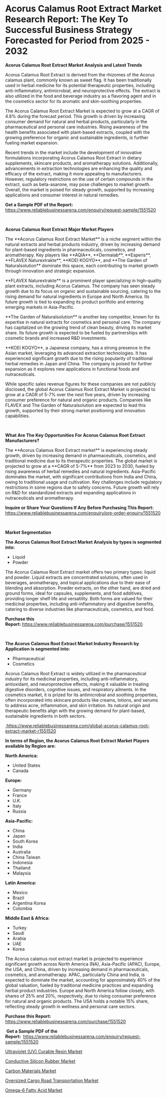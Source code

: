 <p><h1>Acorus Calamus Root Extract Market Research Report: The Key To Successful Business Strategy Forecasted for Period from 2025 - 2032</h1></p><p><strong>Acorus Calamus Root Extract Market Analysis and Latest Trends</strong></p>
<p><p>Acorus Calamus Root Extract is derived from the rhizomes of the Acorus calamus plant, commonly known as sweet flag. It has been traditionally used in herbal medicine for its potential therapeutic properties, including anti-inflammatory, antimicrobial, and neuroprotective effects. The extract is also utilized in the food and beverage industry as a flavoring agent and in the cosmetics sector for its aromatic and skin-soothing properties.</p><p>The Acorus Calamus Root Extract Market is expected to grow at a CAGR of 4.8% during the forecast period. This growth is driven by increasing consumer demand for natural and herbal products, particularly in the pharmaceutical and personal care industries. Rising awareness of the health benefits associated with plant-based extracts, coupled with the growing preference for organic and sustainable ingredients, is further fueling market expansion.</p><p>Recent trends in the market include the development of innovative formulations incorporating Acorus Calamus Root Extract in dietary supplements, skincare products, and aromatherapy solutions. Additionally, advancements in extraction technologies are enhancing the quality and efficacy of the extract, making it more appealing to manufacturers. However, regulatory restrictions on the use of certain compounds in the extract, such as beta-asarone, may pose challenges to market growth. Overall, the market is poised for steady growth, supported by increasing applications and consumer interest in natural remedies.</p></p>
<p><strong>Get a Sample PDF of the Report:&nbsp;</strong> <a href="https://www.reliablebusinessarena.com/enquiry/request-sample/1551520?utm_campaign=1902&utm_medium=2&utm_source=Github&utm_content=ia&utm_term=25012025&utm_id=acorus-calamus-root-extract">https://www.reliablebusinessarena.com/enquiry/request-sample/1551520</a></p>
<p>&nbsp;</p>
<p><strong>Acorus Calamus Root Extract Major Market Players</strong></p>
<p><p>The **Acorus Calamus Root Extract Market** is a niche segment within the natural extracts and herbal products industry, driven by increasing demand for plant-based ingredients in pharmaceuticals, cosmetics, and aromatherapy. Key players like **AQIA**, **Dermalab**, **Esperis**, **FLAVEX Naturextrakte**, **KOEI KOGYO**, and **The Garden of Naturalsolution** dominate this space, each contributing to market growth through innovation and strategic expansion.</p><p>**FLAVEX Naturextrakte** is a prominent player specializing in high-quality plant extracts, including Acorus Calamus. The company has seen steady growth due to its focus on organic and sustainable sourcing, catering to the rising demand for natural ingredients in Europe and North America. Its future growth is tied to expanding its product portfolio and entering emerging markets in Asia-Pacific.</p><p>**The Garden of Naturalsolution** is another key competitor, known for its expertise in natural extracts for cosmetics and personal care. The company has capitalized on the growing trend of clean beauty, driving its market share. Its future growth is expected to be fueled by partnerships with cosmetic brands and increased R&D investments.</p><p>**KOEI KOGYO**, a Japanese company, has a strong presence in the Asian market, leveraging its advanced extraction technologies. It has experienced significant growth due to the rising popularity of traditional herbal remedies in Japan and China. The company is poised for further expansion as it explores new applications in functional foods and nutraceuticals.</p><p>While specific sales revenue figures for these companies are not publicly disclosed, the global Acorus Calamus Root Extract Market is projected to grow at a CAGR of 5-7% over the next five years, driven by increasing consumer preference for natural and organic products. Companies like FLAVEX and The Garden of Naturalsolution are expected to lead this growth, supported by their strong market positioning and innovation capabilities.</p></p>
<p>&nbsp;</p>
<p><strong>What Are The Key Opportunities For Acorus Calamus Root Extract Manufacturers?</strong></p>
<p><p>The **Acorus Calamus Root Extract market** is experiencing steady growth, driven by increasing demand in pharmaceuticals, cosmetics, and traditional medicine due to its therapeutic properties. The global market is projected to grow at a **CAGR of 5-7%** from 2023 to 2030, fueled by rising awareness of herbal remedies and natural ingredients. Asia-Pacific dominates the market, with significant contributions from India and China, owing to traditional usage and cultivation. Key challenges include regulatory restrictions in some regions due to safety concerns. Future growth will rely on R&D for standardized extracts and expanding applications in nutraceuticals and aromatherapy.</p></p>
<p><strong>Inquire or Share Your Questions If Any Before Purchasing This Report:</strong> <a href="https://www.reliablebusinessarena.com/enquiry/pre-order-enquiry/1551520?utm_campaign=1902&utm_medium=2&utm_source=Github&utm_content=ia&utm_term=25012025&utm_id=acorus-calamus-root-extract">https://www.reliablebusinessarena.com/enquiry/pre-order-enquiry/1551520</a></p>
<p>&nbsp;</p>
<p><strong>Market Segmentation</strong></p>
<p><strong>The Acorus Calamus Root Extract Market Analysis by types is segmented into:</strong></p>
<p><ul><li>Liquid</li><li>Powder</li></ul></p>
<p><p>The Acorus Calamus Root Extract market offers two primary types: liquid and powder. Liquid extracts are concentrated solutions, often used in beverages, aromatherapy, and topical applications due to their ease of blending and absorption. Powder extracts, on the other hand, are dried and ground forms, ideal for capsules, supplements, and food additives, providing longer shelf life and versatility. Both forms are valued for their medicinal properties, including anti-inflammatory and digestive benefits, catering to diverse industries like pharmaceuticals, cosmetics, and food.</p></p>
<p><strong>Purchase this Report:&nbsp;</strong><a href="https://www.reliablebusinessarena.com/purchase/1551520?utm_campaign=1902&utm_medium=2&utm_source=Github&utm_content=ia&utm_term=25012025&utm_id=acorus-calamus-root-extract">https://www.reliablebusinessarena.com/purchase/1551520</a></p>
<p>&nbsp;</p>
<p><strong>The Acorus Calamus Root Extract Market Industry Research by Application is segmented into:</strong></p>
<p><ul><li>Pharmaceutical</li><li>Cosmetics</li></ul></p>
<p><p>Acorus Calamus Root Extract is widely utilized in the pharmaceutical industry for its medicinal properties, including anti-inflammatory, antioxidant, and neuroprotective effects, making it valuable in treating digestive disorders, cognitive issues, and respiratory ailments. In the cosmetics market, it is prized for its antimicrobial and soothing properties, often incorporated into skincare products like creams, lotions, and serums to address acne, inflammation, and skin irritation. Its natural origin and therapeutic benefits align with the growing demand for plant-based, sustainable ingredients in both sectors.</p></p>
<p><a href="https://www.reliablebusinessarena.com/global-acorus-calamus-root-extract-market-r1551520?utm_campaign=1902&utm_medium=2&utm_source=Github&utm_content=ia&utm_term=25012025&utm_id=acorus-calamus-root-extract">&nbsp;https://www.reliablebusinessarena.com/global-acorus-calamus-root-extract-market-r1551520</a></p>
<p><strong>In terms of Region, the Acorus Calamus Root Extract Market Players available by Region are:</strong></p>
<p>
    <p> <strong> North America: </strong>
        <ul>
            <li>United States</li>
            <li>Canada</li>
        </ul>
        </p> 
    <p> <strong> Europe: </strong>
        <ul>
            <li>Germany</li>
            <li>France</li>
            <li>U.K.</li>
            <li>Italy</li>
            <li>Russia</li>
        </ul>
        </p> 
    <p> <strong> Asia-Pacific: </strong>
        <ul>
            <li>China</li>
            <li>Japan</li>
            <li>South Korea</li>
            <li>India</li>
            <li>Australia</li>
            <li>China Taiwan</li>
            <li>Indonesia</li>
            <li>Thailand</li>
            <li>Malaysia</li>
        </ul>
        </p> 
    <p> <strong> Latin America: </strong>
        <ul>
            <li>Mexico</li>
            <li>Brazil</li>
            <li>Argentina Korea</li>
            <li>Colombia</li>
        </ul>
        </p> 
    <p> <strong> Middle East & Africa: </strong>
        <ul>
            <li>Turkey</li>
            <li>Saudi</li>
            <li>Arabia</li>
            <li>UAE</li>
            <li>Korea</li>
        </ul>
    </p>
    </p>
<p><p>The Acorus calamus root extract market is projected to experience significant growth across North America (NA), Asia-Pacific (APAC), Europe, the USA, and China, driven by increasing demand in pharmaceuticals, cosmetics, and aromatherapy. APAC, particularly China and India, is expected to dominate the market, accounting for approximately 40% of the global valuation, fueled by traditional medicine practices and expanding herbal product industries. Europe and North America follow closely, with shares of 25% and 20%, respectively, due to rising consumer preference for natural and organic products. The USA holds a notable 15% share, reflecting steady growth in wellness and personal care sectors.</p></p>
<p><strong>Purchase this Report: </strong><a href="https://www.reliablebusinessarena.com/purchase/1551520?utm_campaign=1902&utm_medium=2&utm_source=Github&utm_content=ia&utm_term=25012025&utm_id=acorus-calamus-root-extract">https://www.reliablebusinessarena.com/purchase/1551520</a></p>
<p>&nbsp;<strong>Get a Sample PDF of the Report:&nbsp;&nbsp;</strong><a href="https://www.reliablebusinessarena.com/enquiry/request-sample/1551520?utm_campaign=1902&utm_medium=2&utm_source=Github&utm_content=ia&utm_term=25012025&utm_id=acorus-calamus-root-extract">https://www.reliablebusinessarena.com/enquiry/request-sample/1551520</a></p>
<p><strong></strong></p>
<p><p><a href="https://www.linkedin.com/pulse/ultraviolet-uv-curable-resin-market-study-industry-overview-ctzvf?utm_campaign=1902&utm_medium=2&utm_source=Github&utm_content=ia&utm_term=25012025&utm_id=acorus-calamus-root-extract">Ultraviolet (UV) Curable Resin Market</a></p><p><a href="https://github.com/FassouRP/Market-Research-Report-List-6/blob/main/conductive-silicon-rubber-market.md?utm_campaign=1902&utm_medium=2&utm_source=Github&utm_content=ia&utm_term=25012025&utm_id=acorus-calamus-root-extract">Conductive Silicon Rubber Market</a></p><p><a href="https://github.com/supicweg/Market-Research-Report-List-1/blob/main/carbon-materials-market.md?utm_campaign=1902&utm_medium=2&utm_source=Github&utm_content=ia&utm_term=25012025&utm_id=acorus-calamus-root-extract">Carbon Materials Market</a></p><p><a href="https://www.linkedin.com/pulse/projected-growth-oversized-cargo-road-transportation-market-gsbgf?utm_campaign=1902&utm_medium=2&utm_source=Github&utm_content=ia&utm_term=25012025&utm_id=acorus-calamus-root-extract">Oversized Cargo Road Transportation Market</a></p><p><a href="https://www.linkedin.com/pulse/global-growth-omega-6-fatty-acid-market-projected-52-cagr-api3f?utm_campaign=1902&utm_medium=2&utm_source=Github&utm_content=ia&utm_term=25012025&utm_id=acorus-calamus-root-extract">Omega-6 Fatty Acid Market</a></p></p>